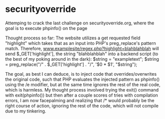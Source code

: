 # securityoverride
Attemping to crack the last challenge on securityoverride.org, where the goal is to execute phpinfo() on the page

Thought process so far:
The website utilizes a get requested field "highlight" which takes that as an input into PHP's preg_replace's pattern match.
Therefore, www.examplesite/regex.php?highlight=blahblahblah will send $_GET['highlight'], the string "blahblahblah" into a backend script (to the best of my poking around in the dark):
$string = "exampletext";
$string = preg_replace("/" . $_GET['highlight'] . "/", '$0 * $1', "$string");

The goal, as best I can deduce, is to inject code that overrides/overwrites the original code, such that PHP evaluates the injected pattern as phpinfo() using the /e modifier, but at the same time ignores the rest of the real code, which is harmless.
My thought process involved trying the exit() command with exit(phpinfo()) but then after a couple scores of tries with compilation errors, I am now facepalming and realizing that /* would probably be the right course of action, ignoring the rest of the code, which will not compile due to my tinkering.

